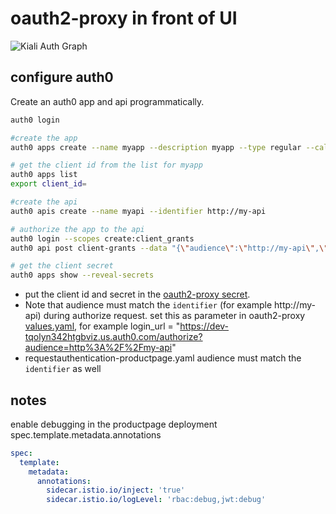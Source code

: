 # oauth2-proxy in front of UI

![Kiali Auth Graph](./oauth2-proxy.png)

## configure auth0

Create an auth0 app and api programmatically.

```sh
auth0 login

#create the app
auth0 apps create --name myapp --description myapp --type regular --callbacks https://oauth-bookinfo-istio-ingress.apps-crc.testing/oauth2/callback

# get the client id from the list for myapp
auth0 apps list
export client_id=

#create the api
auth0 apis create --name myapi --identifier http://my-api

# authorize the app to the api
auth0 login --scopes create:client_grants
auth0 api post client-grants --data "{\"audience\":\"http://my-api\",\"client_id\":\"${client_id}\",\"scope\":[]}"

# get the client secret
auth0 apps show --reveal-secrets
```

- put the client id and secret in the [oauth2-proxy secret](REFERENCE-secret-oauth2-proxy.yaml).
- Note that audience must match the `identifier` (for example http://my-api) during authorize request. set this as parameter in oauth2-proxy [values.yaml](values.yaml), for example login_url = "https://dev-tqolyn342htgbviz.us.auth0.com/authorize?audience=http%3A%2F%2Fmy-api"
- requestauthentication-productpage.yaml audience must match the `identifier` as well

## notes

enable debugging in the productpage deployment spec.template.metadata.annotations

```yaml deployment
spec:
  template:
    metadata:
      annotations:
        sidecar.istio.io/inject: 'true'
        sidecar.istio.io/logLevel: 'rbac:debug,jwt:debug'  
```